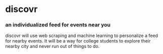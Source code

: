 # discovr
### an individualized feed for events near you

discovr will use web scraping and machine learning to personalize a feed for nearby events. It will be a way for college students to explore their nearby city and never run out of things to do.
